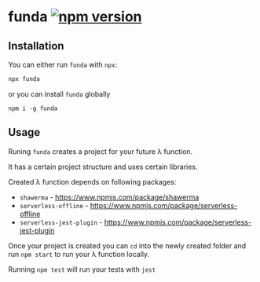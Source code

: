 # funda [![npm version](https://badge.fury.io/js/funda.svg)](https://badge.fury.io/js/funda)
## Installation
You can either run `funda` with `npx`:

```bash
npx funda
```

or you can install `funda` globally

```
npm i -g funda
```

## Usage
Runing `funda` creates a project for your future λ function.

It has a certain project structure and uses certain libraries.

Created λ function depends on following packages:
* `shawerma` - https://www.npmjs.com/package/shawerma
* `serverless-offline` - https://www.npmjs.com/package/serverless-offline
* `serverless-jest-plugin` - https://www.npmjs.com/package/serverless-jest-plugin

Once your project is created you can `cd` into the newly created folder and
run `npm start` to run your λ function locally.

Running `npm test` will run your tests with `jest`
